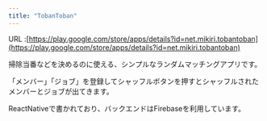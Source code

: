 ```yaml
---
title: "TobanToban"
---
```


URL :[https://play.google.com/store/apps/details?id=net.mikiri.tobantoban](https://play.google.com/store/apps/details?id=net.mikiri.tobantoban)

掃除当番などを決めるのに使える、シンプルなランダムマッチングアプリです。

「メンバー」「ジョブ」を登録してシャッフルボタンを押すとシャッフルされたメンバーとジョブが出てきます。

ReactNativeで書かれており、バックエンドはFirebaseを利用しています。

